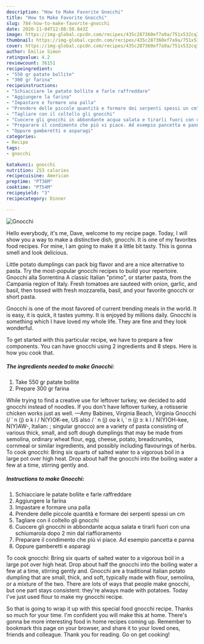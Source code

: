 ```yaml
---
description: "How to Make Favorite Gnocchi"
title: "How to Make Favorite Gnocchi"
slug: 784-how-to-make-favorite-gnocchi
date: 2020-11-04T12:08:50.843Z
image: https://img-global.cpcdn.com/recipes/435c287360ef7a9a/751x532cq70/gnocchi-recipe-main-photo.jpg
thumbnail: https://img-global.cpcdn.com/recipes/435c287360ef7a9a/751x532cq70/gnocchi-recipe-main-photo.jpg
cover: https://img-global.cpcdn.com/recipes/435c287360ef7a9a/751x532cq70/gnocchi-recipe-main-photo.jpg
author: Emilie Simon
ratingvalue: 4.2
reviewcount: 36151
recipeingredient:
- "550 gr patate bollite"
- "300 gr farina"
recipeinstructions:
- "Schiacciare le patate bollite e farle raffreddare"
- "Aggiungere la farina"
- "Impastare e formare una palla"
- "Prendere delle piccole quantità e formare dei serpenti spessi un cm"
- "Tagliare con il coltello gli gnocchi"
- "Cuocere gli gnocchi in abbondante acqua salata e tirarli fuori con una schiumarola dopo 2 min dal riaffioramento"
- "Preparare il condimento che più vi piace. Ad esempio pancetta e panna"
- "Oppure gamberetti e asparagi"
categories:
- Recipe
tags:
- gnocchi

katakunci: gnocchi 
nutrition: 253 calories
recipecuisine: American
preptime: "PT36M"
cooktime: "PT54M"
recipeyield: "3"
recipecategory: Dinner

---
```



![Gnocchi](https://img-global.cpcdn.com/recipes/435c287360ef7a9a/751x532cq70/gnocchi-recipe-main-photo.jpg)

Hello everybody, it's me, Dave, welcome to my recipe page. Today, I will show you a way to make a distinctive dish, gnocchi. It is one of my favorites food recipes. For mine, I am going to make it a little bit tasty. This is gonna smell and look delicious.

Little potato dumplings can pack big flavor and are a nice alternative to pasta. Try the most-popular gnocchi recipes to build your repertoire. Gnocchi alla Sorrentina A classic Italian &#34;primo&#34;, or starter pasta, from the Campania region of Italy. Fresh tomatoes are sauteed with onion, garlic, and basil, then tossed with fresh mozzarella, basil, and your favorite gnocchi or short pasta.

Gnocchi is one of the most favored of current trending meals in the world. It is easy, it is quick, it tastes yummy. It is enjoyed by millions daily. Gnocchi is something which I have loved my whole life. They are fine and they look wonderful.


To get started with this particular recipe, we have to prepare a few components. You can have gnocchi using 2 ingredients and 8 steps. Here is how you cook that.

<!--inarticleads1-->

##### The ingredients needed to make Gnocchi:

1. Take 550 gr patate bollite
1. Prepare 300 gr farina


While trying to find a creative use for leftover turkey, we decided to add gnocchi instead of noodles. If you don&#39;t have leftover turkey, a rotisserie chicken works just as well. —Amy Babines, Virginia Beach, Virginia Gnocchi (/ ˈ n (j) ɒ k i / N(Y)OK-ee, US also / ˈ n (j) oʊ k i, ˈ n (j) ɔː k i / N(Y)OH-kee, N(Y)AW-, Italian: ; singular gnocco) are a variety of pasta consisting of various thick, small, and soft dough dumplings that may be made from semolina, ordinary wheat flour, egg, cheese, potato, breadcrumbs, cornmeal or similar ingredients, and possibly including flavourings of herbs. To cook gnocchi: Bring six quarts of salted water to a vigorous boil in a large pot over high heat. Drop about half the gnocchi into the boiling water a few at a time, stirring gently and. 

<!--inarticleads2-->

##### Instructions to make Gnocchi:

1. Schiacciare le patate bollite e farle raffreddare
1. Aggiungere la farina
1. Impastare e formare una palla
1. Prendere delle piccole quantità e formare dei serpenti spessi un cm
1. Tagliare con il coltello gli gnocchi
1. Cuocere gli gnocchi in abbondante acqua salata e tirarli fuori con una schiumarola dopo 2 min dal riaffioramento
1. Preparare il condimento che più vi piace. Ad esempio pancetta e panna
1. Oppure gamberetti e asparagi


To cook gnocchi: Bring six quarts of salted water to a vigorous boil in a large pot over high heat. Drop about half the gnocchi into the boiling water a few at a time, stirring gently and. Gnocchi are a traditional Italian potato dumpling that are small, thick, and soft, typically made with flour, semolina, or a mixture of the two. There are lots of ways that people make gnocchi, but one part stays consistent: they&#39;re always made with potatoes. Today I&#39;ve just used flour to make my gnocchi recipe. 

So that is going to wrap it up with this special food gnocchi recipe. Thanks so much for your time. I'm confident you will make this at home. There's gonna be more interesting food in home recipes coming up. Remember to bookmark this page on your browser, and share it to your loved ones, friends and colleague. Thank you for reading. Go on get cooking!
